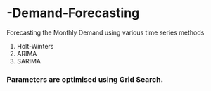# -Demand-Forecasting
Forecasting the Monthly Demand using various time series methods
1. Holt-Winters 
2. ARIMA
3. SARIMA

### Parameters are optimised using Grid Search.
